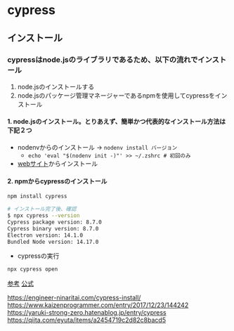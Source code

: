 # cypress

## インストール

### cypressはnode.jsのライブラリであるため、以下の流れでインストール

1. node.jsのインストールする
1. node.jsのパッケージ管理マネージャーであるnpmを使用してcypressをインストール

#### 1. node.jsのインストール。とりあえず、簡単かつ代表的なインストール方法は下記２つ

* nodenvからのインストール → ```nodenv install バージョン```
  * ```echo 'eval "$(nodenv init -)"' >> ~/.zshrc # 初回のみ```
* [webサイト](https://nodejs.org/en/download/)からインストール

#### 2. npmからcypressのインストール

```sh
npm install cypress

# インストール完了後、確認
$ npx cypress --version                                                                                                                               [/Users/awa_m1/project01/test-automation : 21-10-28 23:03:34]
Cypress package version: 8.7.0
Cypress binary version: 8.7.0
Electron version: 14.1.0
Bundled Node version: 14.17.0
```

* cypressの実行

```sh
npx cypress open
```

[参考](https://future-architect.github.io/articles/20210428a/)
[公式](https://docs.cypress.io/guides/getting-started/installing-cypress#Opt-out-of-sending-exception-data-to-Cypress)


https://engineer-ninaritai.com/cypress-install/
https://www.kaizenprogrammer.com/entry/2017/12/23/144242
https://yaruki-strong-zero.hatenablog.jp/entry/cypress
https://qiita.com/eyuta/items/a2454719c2d82c8bacd5
